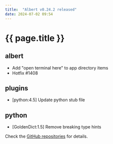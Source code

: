 ```yaml
---
title:  "Albert v0.24.2 released"
date: 2024-07-02 09:54
---
```


# {{ page.title }}

## albert

- Add "open terminal here" to app directory items
- Hotfix #1408

## plugins

- [python:4.5] Update python stub file

## python

- [GoldenDict:1.5] Remove breaking type hints

Check the [GitHub repositories](https://github.com/albertlauncher/albert/commits/v0.24.2) for details.
